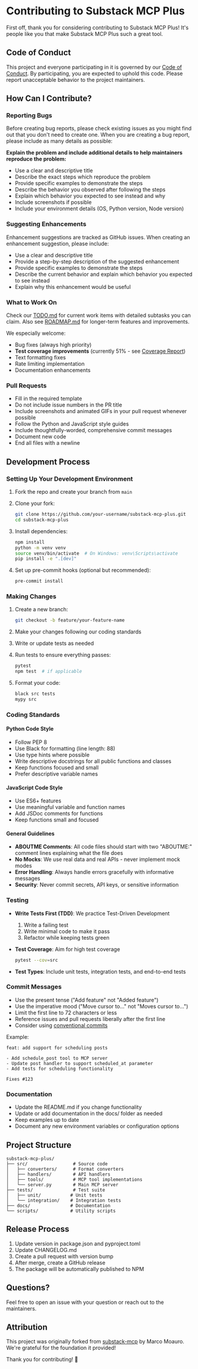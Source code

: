 # Contributing to Substack MCP Plus

First off, thank you for considering contributing to Substack MCP Plus! It's people like you that make Substack MCP Plus such a great tool.

## Code of Conduct

This project and everyone participating in it is governed by our [Code of Conduct](CODE_OF_CONDUCT.md). By participating, you are expected to uphold this code. Please report unacceptable behavior to the project maintainers.

## How Can I Contribute?

### Reporting Bugs

Before creating bug reports, please check existing issues as you might find out that you don't need to create one. When you are creating a bug report, please include as many details as possible:

**Explain the problem and include additional details to help maintainers reproduce the problem:**

* Use a clear and descriptive title
* Describe the exact steps which reproduce the problem
* Provide specific examples to demonstrate the steps
* Describe the behavior you observed after following the steps
* Explain which behavior you expected to see instead and why
* Include screenshots if possible
* Include your environment details (OS, Python version, Node version)

### Suggesting Enhancements

Enhancement suggestions are tracked as GitHub issues. When creating an enhancement suggestion, please include:

* Use a clear and descriptive title
* Provide a step-by-step description of the suggested enhancement
* Provide specific examples to demonstrate the steps
* Describe the current behavior and explain which behavior you expected to see instead
* Explain why this enhancement would be useful

### What to Work On

Check our [TODO.md](docs/TODO.md) for current work items with detailed subtasks you can claim.
Also see [ROADMAP.md](docs/ROADMAP.md) for longer-term features and improvements.

We especially welcome:
* Bug fixes (always high priority)
* **Test coverage improvements** (currently 51% - see [Coverage Report](docs/COVERAGE_REPORT.md))
* Text formatting fixes
* Rate limiting implementation
* Documentation enhancements

### Pull Requests

* Fill in the required template
* Do not include issue numbers in the PR title
* Include screenshots and animated GIFs in your pull request whenever possible
* Follow the Python and JavaScript style guides
* Include thoughtfully-worded, comprehensive commit messages
* Document new code
* End all files with a newline

## Development Process

### Setting Up Your Development Environment

1. Fork the repo and create your branch from `main`
2. Clone your fork:
   ```bash
   git clone https://github.com/your-username/substack-mcp-plus.git
   cd substack-mcp-plus
   ```

3. Install dependencies:
   ```bash
   npm install
   python -m venv venv
   source venv/bin/activate  # On Windows: venv\Scripts\activate
   pip install -e ".[dev]"
   ```

4. Set up pre-commit hooks (optional but recommended):
   ```bash
   pre-commit install
   ```

### Making Changes

1. Create a new branch:
   ```bash
   git checkout -b feature/your-feature-name
   ```

2. Make your changes following our coding standards

3. Write or update tests as needed

4. Run tests to ensure everything passes:
   ```bash
   pytest
   npm test  # if applicable
   ```

5. Format your code:
   ```bash
   black src tests
   mypy src
   ```

### Coding Standards

#### Python Code Style

* Follow PEP 8
* Use Black for formatting (line length: 88)
* Use type hints where possible
* Write descriptive docstrings for all public functions and classes
* Keep functions focused and small
* Prefer descriptive variable names

#### JavaScript Code Style

* Use ES6+ features
* Use meaningful variable and function names
* Add JSDoc comments for functions
* Keep functions small and focused

#### General Guidelines

* **ABOUTME Comments**: All code files should start with two "ABOUTME:" comment lines explaining what the file does
* **No Mocks**: We use real data and real APIs - never implement mock modes
* **Error Handling**: Always handle errors gracefully with informative messages
* **Security**: Never commit secrets, API keys, or sensitive information

### Testing

* **Write Tests First (TDD)**: We practice Test-Driven Development
  1. Write a failing test
  2. Write minimal code to make it pass
  3. Refactor while keeping tests green
  
* **Test Coverage**: Aim for high test coverage
  ```bash
  pytest --cov=src
  ```

* **Test Types**: Include unit tests, integration tests, and end-to-end tests

### Commit Messages

* Use the present tense ("Add feature" not "Added feature")
* Use the imperative mood ("Move cursor to..." not "Moves cursor to...")
* Limit the first line to 72 characters or less
* Reference issues and pull requests liberally after the first line
* Consider using [conventional commits](https://www.conventionalcommits.org/)

Example:
```
feat: add support for scheduling posts

- Add schedule_post tool to MCP server
- Update post handler to support scheduled_at parameter
- Add tests for scheduling functionality

Fixes #123
```

### Documentation

* Update the README.md if you change functionality
* Update or add documentation in the docs/ folder as needed
* Keep examples up to date
* Document any new environment variables or configuration options

## Project Structure

```
substack-mcp-plus/
├── src/                 # Source code
│   ├── converters/      # Format converters
│   ├── handlers/        # API handlers
│   ├── tools/           # MCP tool implementations
│   └── server.py        # Main MCP server
├── tests/               # Test suite
│   ├── unit/           # Unit tests
│   └── integration/    # Integration tests
├── docs/               # Documentation
└── scripts/            # Utility scripts
```

## Release Process

1. Update version in package.json and pyproject.toml
2. Update CHANGELOG.md
3. Create a pull request with version bump
4. After merge, create a GitHub release
5. The package will be automatically published to NPM

## Questions?

Feel free to open an issue with your question or reach out to the maintainers.

## Attribution

This project was originally forked from [substack-mcp](https://github.com/marcomoauro/substack-mcp) by Marco Moauro. We're grateful for the foundation it provided!

Thank you for contributing! 🎉